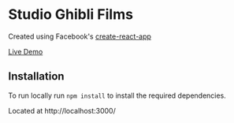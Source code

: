 # Studio Ghibli Films

Created using Facebook's [create-react-app](https://reactjs.org/docs/add-react-to-a-new-app.html)

[Live Demo](https://ghiblifilms.herokuapp.com/)

## Installation 

To run locally run `npm install` to install the required dependencies.

Located at http://localhost:3000/




